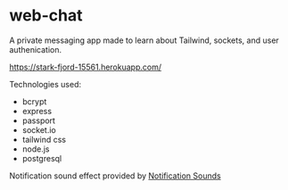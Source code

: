 # web-chat

A private messaging app made to learn about Tailwind, sockets, and user authenication.

https://stark-fjord-15561.herokuapp.com/

Technologies used:
* bcrypt
* express
* passport
* socket.io
* tailwind css
* node.js
* postgresql

Notification sound effect provided by [Notification Sounds](https://notificationsounds.com/notification-sounds/elegant-notification-sound) 
